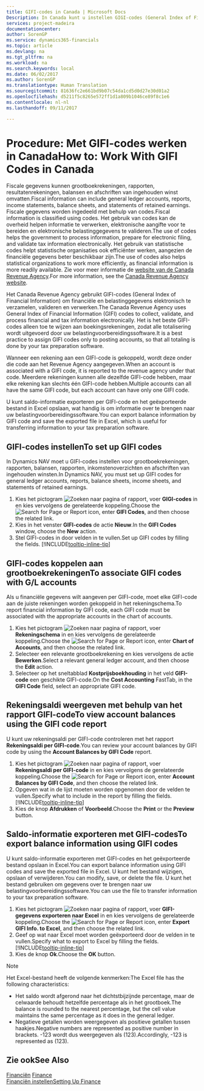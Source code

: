 ```yaml
---
title: GIFI-codes in Canada | Microsoft Docs
Description: In Canada kunt u instellen GIGI-codes (General Index of Financial Information) instellen en deze toewijzen aan boekingsgroepen
services: project-madeira
documentationcenter: 
author: SorenGP
ms.service: dynamics365-financials
ms.topic: article
ms.devlang: na
ms.tgt_pltfrm: na
ms.workload: na
ms.search.keywords: local
ms.date: 06/02/2017
ms.author: SorenGP
ms.translationtype: Human Translation
ms.sourcegitcommit: 81636fc2e661bd9b07c54da1cd5d0d27e30d01a2
ms.openlocfilehash: d5211f5c8265e572ff1d1a809b1046ce89f8c1e6
ms.contentlocale: nl-nl
ms.lasthandoff: 09/11/2017

---
```

# <a name="how-to-work-with-gifi-codes-in-canada"></a><span data-ttu-id="aba21-103">Procedure: Met GIFI-codes werken in Canada</span><span class="sxs-lookup"><span data-stu-id="aba21-103">How to: Work With GIFI Codes in Canada</span></span>
<span data-ttu-id="aba21-104">Fiscale gegevens kunnen grootboekrekeningen, rapporten, resultatenrekeningen, balansen en afschriften van ingehouden winst omvatten.</span><span class="sxs-lookup"><span data-stu-id="aba21-104">Fiscal information can include general ledger accounts, reports, income statements, balance sheets, and statements of retained earnings.</span></span> <span data-ttu-id="aba21-105">Fiscale gegevens worden ingedeeld met behulp van codes.</span><span class="sxs-lookup"><span data-stu-id="aba21-105">Fiscal information is classified using codes.</span></span> <span data-ttu-id="aba21-106">Het gebruik van codes kan de overheid helpen informatie te verwerken, elektronische aangifte voor te bereiden en elektronische belastinggegevens te valideren.</span><span class="sxs-lookup"><span data-stu-id="aba21-106">The use of codes helps the government to process information, prepare for electronic filing, and validate tax information electronically.</span></span> <span data-ttu-id="aba21-107">Het gebruik van statistische codes helpt statistische organisaties ook efficiënter werken, aangezien de financiële gegevens beter beschikbaar zijn.</span><span class="sxs-lookup"><span data-stu-id="aba21-107">The use of codes also helps statistical organizations to work more efficiently, as financial information is more readily available.</span></span> <span data-ttu-id="aba21-108">Zie voor meer informatie de [website van de Canada Revenue Agency](http://www.cra-arc.gc.ca/).</span><span class="sxs-lookup"><span data-stu-id="aba21-108">For more information, see the [Canada Revenue Agency website](http://www.cra-arc.gc.ca/).</span></span>

<span data-ttu-id="aba21-109">Het Canada Revenue Agency gebruikt GIFI-codes (General Index of Financial Information) om financiële en belastinggegevens elektronisch te verzamelen, valideren en verwerken.</span><span class="sxs-lookup"><span data-stu-id="aba21-109">The Canada Revenue Agency uses General Index of Financial Information (GIFI) codes to collect, validate, and process financial and tax information electronically.</span></span> <span data-ttu-id="aba21-110">Het is het beste GIFI-codes alleen toe te wijzen aan boekingsrekeningen, zodat alle totalisering wordt uitgevoerd door uw belastingvoorbereidingssoftware.</span><span class="sxs-lookup"><span data-stu-id="aba21-110">It is a best practice to assign GIFI codes only to posting accounts, so that all totaling is done by your tax preparation software.</span></span>

<span data-ttu-id="aba21-111">Wanneer een rekening aan een GIFI-code is gekoppeld, wordt deze onder die code aan het Revenue Agency aangegeven.</span><span class="sxs-lookup"><span data-stu-id="aba21-111">When an account is associated with a GIFI code, it is reported to the revenue agency under that code.</span></span> <span data-ttu-id="aba21-112">Meerdere rekeningen kunnen alle dezelfde GIFI-code hebben, maar elke rekening kan slechts één GIFI-code hebben.</span><span class="sxs-lookup"><span data-stu-id="aba21-112">Multiple accounts can all have the same GIFI code, but each account can have only one GIFI code.</span></span>

<span data-ttu-id="aba21-113">U kunt saldo-informatie exporteren per GIFI-code en het geëxporteerde bestand in Excel opslaan, wat handig is om informatie over te brengen naar uw belastingvoorbereidingssoftware.</span><span class="sxs-lookup"><span data-stu-id="aba21-113">You can export balance information by GIFI code and save the exported file in Excel, which is useful for transferring information to your tax preparation software.</span></span>

## <a name="to-set-up-gifi-codes"></a><span data-ttu-id="aba21-114">GIFI-codes instellen</span><span class="sxs-lookup"><span data-stu-id="aba21-114">To set up GIFI codes</span></span>
<span data-ttu-id="aba21-115">In Dynamics NAV moet u GIFI-codes instellen voor grootboekrekeningen, rapporten, balansen, rapporten, inkomstenoverzichten en afschriften van ingehouden winsten.</span><span class="sxs-lookup"><span data-stu-id="aba21-115">In Dynamics NAV, you must set up GIFI codes for general ledger accounts, reports, balance sheets, income sheets, and statements of retained earnings.</span></span>

1. <span data-ttu-id="aba21-116">Kies het pictogram ![Zoeken naar pagina of rapport](media/ui-search/search_small.png "pictogram Zoeken naar pagina of rapport"), voer **GIGI-codes** in en kies vervolgens de gerelateerde koppeling.</span><span class="sxs-lookup"><span data-stu-id="aba21-116">Choose the ![Search for Page or Report](media/ui-search/search_small.png "Search for Page or Report icon") icon, enter **GIFI Codes**, and then choose the related link.</span></span>
2. <span data-ttu-id="aba21-117">Kies in het venster **GIFI-codes** de actie **Nieuw**.</span><span class="sxs-lookup"><span data-stu-id="aba21-117">In the **GIFI Codes** window, choose the **New** action.</span></span>
3. <span data-ttu-id="aba21-118">Stel GIFI-codes in door velden in te vullen.</span><span class="sxs-lookup"><span data-stu-id="aba21-118">Set up GIFI codes by filling the fields.</span></span> [!INCLUDE[tooltip-inline-tip](includes/tooltip-inline-tip_md.md)]

## <a name="to-associate-gifi-codes-with-gl-accounts"></a><span data-ttu-id="aba21-119">GIFI-codes koppelen aan grootboekrekeningen</span><span class="sxs-lookup"><span data-stu-id="aba21-119">To associate GIFI codes with G/L accounts</span></span>
<span data-ttu-id="aba21-120">Als u financiële gegevens wilt aangeven per GIFI-code, moet elke GIFI-code aan de juiste rekeningen worden gekoppeld in het rekeningschema.</span><span class="sxs-lookup"><span data-stu-id="aba21-120">To report financial information by GIFI code, each GIFI code must be associated with the appropriate accounts in the chart of accounts.</span></span>

1. <span data-ttu-id="aba21-121">Kies het pictogram ![Zoeken naar pagina of rapport](media/ui-search/search_small.png "pictogram Zoeken naar pagina of rapport"), voer **Rekeningschema** in en kies vervolgens de gerelateerde koppeling.</span><span class="sxs-lookup"><span data-stu-id="aba21-121">Choose the ![Search for Page or Report](media/ui-search/search_small.png "Search for Page or Report icon") icon, enter **Chart of Accounts**, and then choose the related link.</span></span>
2. <span data-ttu-id="aba21-122">Selecteer een relevante grootboekrekening en kies vervolgens de actie **Bewerken**.</span><span class="sxs-lookup"><span data-stu-id="aba21-122">Select a relevant general ledger account, and then choose the **Edit** action.</span></span>
3. <span data-ttu-id="aba21-123">Selecteer op het sneltabblad **Kostprijsboekhouding** in het veld **GIFI-code** een geschikte GIFI-code.</span><span class="sxs-lookup"><span data-stu-id="aba21-123">On the **Cost Accounting** FastTab, in the **GIFI Code** field, select an appropriate GIFI code.</span></span>

## <a name="to-view-account-balances-using-the-gifi-code-report"></a><span data-ttu-id="aba21-124">Rekeningsaldi weergeven met behulp van het rapport GIFI-code</span><span class="sxs-lookup"><span data-stu-id="aba21-124">To view account balances using the GIFI code report</span></span>
<span data-ttu-id="aba21-125">U kunt uw rekeningsaldi per GIFI-code controleren met het rapport **Rekeningsaldi per GIFI-code**.</span><span class="sxs-lookup"><span data-stu-id="aba21-125">You can review your account balances by GIFI code by using the **Account Balances by GIFI Code** report.</span></span>

1. <span data-ttu-id="aba21-126">Kies het pictogram ![Zoeken naar pagina of rapport](media/ui-search/search_small.png "pictogram Zoeken naar pagina of rapport"), voer **Rekeningsaldi per GIFI-code** in en kies vervolgens de gerelateerde koppeling.</span><span class="sxs-lookup"><span data-stu-id="aba21-126">Choose the ![Search for Page or Report](media/ui-search/search_small.png "Search for Page or Report icon") icon, enter **Account Balances by GIFI Code**, and then choose the related link.</span></span>
2. <span data-ttu-id="aba21-127">Opgeven wat in de lijst moeten worden opgenomen door de velden te vullen.</span><span class="sxs-lookup"><span data-stu-id="aba21-127">Specify what to include in the report by filling the fields.</span></span> [!INCLUDE[tooltip-inline-tip](includes/tooltip-inline-tip_md.md)]
3. <span data-ttu-id="aba21-128">Kies de knop **Afdrukken** of **Voorbeeld**.</span><span class="sxs-lookup"><span data-stu-id="aba21-128">Choose the **Print** or the **Preview** button.</span></span>

## <a name="to-export-balance-information-using-gifi-codes"></a><span data-ttu-id="aba21-129">Saldo-informatie exporteren met GIFI-codes</span><span class="sxs-lookup"><span data-stu-id="aba21-129">To export balance information using GIFI codes</span></span>
<span data-ttu-id="aba21-130">U kunt saldo-informatie exporteren met GIFI-codes en het geëxporteerde bestand opslaan in Excel.</span><span class="sxs-lookup"><span data-stu-id="aba21-130">You can export balance information using GIFI codes and save the exported file in Excel.</span></span> <span data-ttu-id="aba21-131">U kunt het bestand wijzigen, opslaan of verwijderen.</span><span class="sxs-lookup"><span data-stu-id="aba21-131">You can modify, save, or delete the file.</span></span> <span data-ttu-id="aba21-132">U kunt het bestand gebruiken om gegevens over te brengen naar uw belastingvoorbereidingssoftware.</span><span class="sxs-lookup"><span data-stu-id="aba21-132">You can use the file to transfer information to your tax preparation software.</span></span>

1. <span data-ttu-id="aba21-133">Kies het pictogram ![Zoeken naar pagina of rapport](media/ui-search/search_small.png "pictogram Zoeken naar pagina of rapport"), voer **GIFI-gegevens exporteren naar Excel** in en kies vervolgens de gerelateerde koppeling.</span><span class="sxs-lookup"><span data-stu-id="aba21-133">Choose the ![Search for Page or Report](media/ui-search/search_small.png "Search for Page or Report icon") icon, enter **Export GIFI Info. to Excel**, and then choose the related link.</span></span>
2. <span data-ttu-id="aba21-134">Geef op wat naar Excel moet worden geëxporteerd door de velden in te vullen.</span><span class="sxs-lookup"><span data-stu-id="aba21-134">Specify what to export to Excel by filling the fields.</span></span> [!INCLUDE[tooltip-inline-tip](includes/tooltip-inline-tip_md.md)]
3. <span data-ttu-id="aba21-135">Kies de knop **Ok**.</span><span class="sxs-lookup"><span data-stu-id="aba21-135">Choose the **OK** button.</span></span>

> [!NOTE]  
>   <span data-ttu-id="aba21-136">Het Excel-bestand heeft de volgende kenmerken:</span><span class="sxs-lookup"><span data-stu-id="aba21-136">The Excel file has the following characteristics:</span></span>

* <span data-ttu-id="aba21-137">Het saldo wordt afgerond naar het dichtstbijzijnde percentage, maar de celwaarde behoudt hetzelfde percentage als in het grootboek.</span><span class="sxs-lookup"><span data-stu-id="aba21-137">The balance is rounded to the nearest percentage, but the cell value maintains the same percentage as it does in the general ledger.</span></span>
* <span data-ttu-id="aba21-138">Negatieve getallen worden weergegeven als positieve getallen tussen haakjes.</span><span class="sxs-lookup"><span data-stu-id="aba21-138">Negative numbers are represented as positive number in brackets.</span></span> <span data-ttu-id="aba21-139">-123 wordt dus weergegeven als (123).</span><span class="sxs-lookup"><span data-stu-id="aba21-139">Accordingly, -123 is represented as (123).</span></span>

## <a name="see-also"></a><span data-ttu-id="aba21-140">Zie ook</span><span class="sxs-lookup"><span data-stu-id="aba21-140">See Also</span></span>
<span data-ttu-id="aba21-141">[Financiën](finance.md) </span><span class="sxs-lookup"><span data-stu-id="aba21-141">[Finance](finance.md) </span></span>  
[<span data-ttu-id="aba21-142">Financiën instellen</span><span class="sxs-lookup"><span data-stu-id="aba21-142">Setting Up Finance</span></span>](finance-setup-finance.md)

